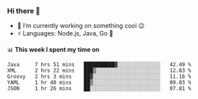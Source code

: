 ### Hi there 👋

<!--
**nodejh/nodejh** is a ✨ _special_ ✨ repository because its `README.md` (this file) appears on your GitHub profile.

Here are some ideas to get you started:

- 🔭 I’m currently working on ...
- 🌱 I’m currently learning ...
- 👯 I’m looking to collaborate on ...
- 🤔 I’m looking for help with ...
- 💬 Ask me about ...
- 📫 How to reach me: ...
- 😄 Pronouns: ...
- ⚡ Fun fact: ...
-->

- 🔭 I’m currently working on something cool :wink:
- ⚡ Languages: Node.js, Java, Go :thought_balloon:

📊 **This week I spent my time on**

<!--START_SECTION:waka-->
```text
Java     7 hrs 51 mins   ██████████▓░░░░░░░░░░░░░░   42.49 % 
XML      2 hrs 22 mins   ███▒░░░░░░░░░░░░░░░░░░░░░   12.83 % 
Groovy   2 hrs 3 mins    ██▓░░░░░░░░░░░░░░░░░░░░░░   11.16 % 
YAML     1 hr 40 mins    ██▒░░░░░░░░░░░░░░░░░░░░░░   09.03 % 
JSON     1 hr 26 mins    ██░░░░░░░░░░░░░░░░░░░░░░░   07.81 % 
```
<!--END_SECTION:waka-->


<!--
:traffic_light: **Visitors**

![visitors](https://visitor-badge.glitch.me/badge?page_id=nodejh.nodejh)
-->
